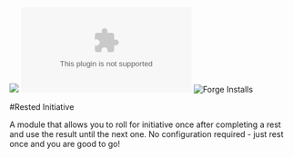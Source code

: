 ![](https://img.shields.io/badge/Foundry-v0.8.8-informational)
![Latest Release Download Count](https://img.shields.io/github/downloads/kid2407/RestedInitiative/latest/module.zip)
![Forge Installs](https://img.shields.io/badge/dynamic/json?label=Forge%20Installs&query=package.installs&suffix=%25&url=https%3A%2F%2Fforge-vtt.com%2Fapi%2Fbazaar%2Fpackage%2Frested-initiative&colorB=4aa94a)

#Rested Initiative

A module that allows you to roll for initiative once after completing a rest and use the result until the next one. No configuration required - just rest once and you are good to go!
